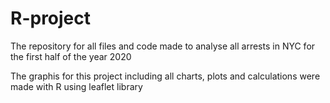 # R-project
The repository for all files and code made to analyse all arrests in NYC for the first half of the year 2020

The graphis for this project including all charts, plots and calculations were made with R using leaflet library
